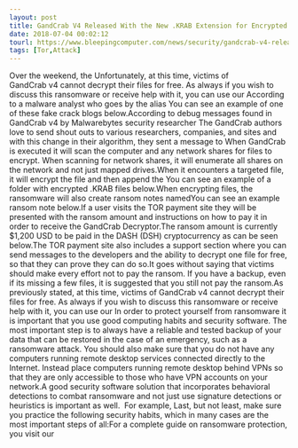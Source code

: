 ```yaml
---
layout: post
title: GandCrab V4 Released With the New .KRAB Extension for Encrypted Files
date: 2018-07-04 00:02:12
tourl: https://www.bleepingcomputer.com/news/security/gandcrab-v4-released-with-the-new-krab-extension-for-encrypted-files/
tags: [Tor,Attack]
---
```

Over the weekend, the Unfortunately, at this time, victims of GandCrab v4 cannot decrypt their files for free. As always if you wish to discuss this ransomware or receive help with it, you can use our According to a malware analyst who goes by the alias You can see an example of one of these fake crack blogs below.According to debug messages found in GandCrab v4 by Malwarebytes security researcher The GandCrab authors love to send shout outs to various researchers, companies, and sites and with this change in their algorithm, they sent a message to When GandCrab is executed it will scan the computer and any network shares for files to encrypt. When scanning for network shares, it will enumerate all shares on the network and not just mapped drives.When it encounters a targeted file, it will encrypt the file and then append the You can see an example of a folder with encrypted .KRAB files below.When encrypting files, the ransomware will also create ransom notes namedYou can see an example ransom note below.If a user visits the TOR payment site they will be presented with the ransom amount and instructions on how to pay it in order to receive the GandCrab Decryptor.The ransom amount is currently $1,200 USD to be paid in the DASH (DSH) cryptocurrency as can be seen below.The TOR payment site also includes a support section where you can send messages to the developers and the ability to decrypt one file for free, so that they can prove they can do so.It goes without saying that victims should make every effort not to pay the ransom. If you have a backup, even if its missing a few files, it is suggested that you still not pay the ransom.As previously stated, at this time, victims of GandCrab v4 cannot decrypt their files for free. As always if you wish to discuss this ransomware or receive help with it, you can use our In order to protect yourself from ransomware it is important that you use good computing habits and security software. The most important step is to always have a reliable and tested backup of your data that can be restored in the case of an emergency, such as a ransomware attack. You should also make sure that you do not have any computers running remote desktop services connected directly to the Internet. Instead place computers running remote desktop behind VPNs so that they are only accessible to those who have VPN accounts on your network.A good security software solution that incorporates behavioral detections to combat ransomware and not just use signature detections or heuristics is important as well.  For example, Last, but not least, make sure you practice the following security habits, which in many cases are the most important steps of all:For a complete guide on ransomware protection, you visit our 